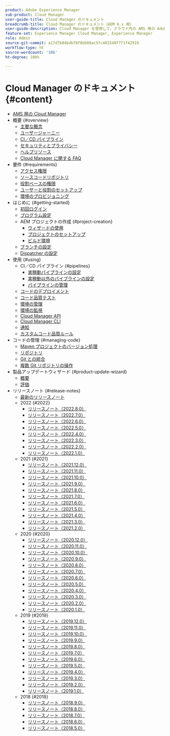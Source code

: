 ```yaml
---
product: Adobe Experience Manager
sub-product: Cloud Manager
user-guide-title: Cloud Manager のドキュメント
breadcrumb-title: Cloud Manager のドキュメント（AEM 6.x 用）
user-guide-description: Cloud Manager を使用して、クラウド内の AMS 用の Adobe Experience Manager を自己管理する方法について説明します。
feature-set: Experience Manager Cloud Manager, Experience Manager
role: Admin
source-git-commit: a17d7b04bdb70f8bb08ac5fc401540f771f42919
workflow-type: ht
source-wordcount: '306'
ht-degree: 100%

---
```



# Cloud Manager のドキュメント {#content}

+ [AMS 用の Cloud Manager](introduction.md)
+ 概要 {#overview}
   + [主要な概念](overview/key-concepts.md)
   + [ユーザージャーニー](overview/user-journey.md)
   + [CI／CD パイプライン](overview/ci-cd-pipelines.md)
   + [セキュリティとプライバシー](overview/security-and-privacy.md)
   + [ヘルプリソース](overview/help-resources.md)
   + [Cloud Manager に関する FAQ](overview/faqs.md)
+ 要件 {#requirements}
   + [アクセス権限](requirements/access-rights.md)
   + [ソースコードリポジトリ](requirements/source-code-repository.md)
   + [役割ベースの権限](requirements/role-based-permissions.md)
   + [ユーザーと役割のセットアップ](requirements/users-and-roles.md)
   + [環境のプロビジョニング](requirements/environment-provisioning.md)
+ はじめに {#getting-started}
   + [初回ログイン](getting-started/first-time-login.md)
   + [プログラム設定](getting-started/program-setup.md)
   + AEM プロジェクトの作成 {#project-creation}
      + [ウィザードの使用](getting-started/using-the-wizard.md)
      + [プロジェクトのセットアップ](getting-started/project-setup.md)
      + [ビルド環境](getting-started/build-environment.md)
   + [ブランチの設定](getting-started/configuring-branches.md)
   + [Dispatcher の設定](getting-started/dispatcher-configurations.md)
+ 使用 {#using}
   + CI／CD パイプライン {#pipelines}
      + [実稼動パイプラインの設定](using/production-pipelines.md)
      + [実稼動以外のパイプラインの設定](using/non-production-pipelines.md)
      + [パイプラインの管理](using/managing-pipelines.md)
   + [コードのデプロイメント](using/code-deployment.md)
   + [コード品質テスト](using/code-quality-testing.md)
   + [環境の管理](using/managing-environments.md)
   + [環境の監視](using/monitoring-environments.md)
   + [Cloud Manager API](https://developer.adobe.com/experience-cloud/cloud-manager/reference/api/)
   + [Cloud Manager CLI](https://github.com/adobe/aio-cli-plugin-cloudmanager/blob/main/README.md)
   + [通知](using/notifications.md)
   + [カスタムコード品質ルール](using/custom-code-quality-rules.md)
+ コードの管理 {#managing-code}
   + [Maven プロジェクトのバージョン処理](managing-code/maven-project-version.md)
   + [リポジトリ](managing-code/repositories.md)
   + [Git との統合](managing-code/git-integration.md)
   + [複数 Git リポジトリの操作](managing-code/multiple-git-repos.md)
+ 製品アップデートウィザード {#product-update-wizard}
   + [概要](product-update-wizard/overview.md)
   + [評価](product-update-wizard/evaluation.md)
+ リリースノート {#release-notes}
   + [最新のリリースノート](release-notes/current.md)
   + 2022 {#2022}
      + [リリースノート（2022.8.0）](release-notes/2022/2022-8-0.md)
      + [リリースノート（2022.7.0）](release-notes/2022/2022-7-0.md)
      + [リリースノート（2022.6.0）](release-notes/2022/2022-6-0.md)
      + [リリースノート（2022.5.0）](release-notes/2022/2022-5-0.md)
      + [リリースノート（2022.4.0）](release-notes/2022/2022-4-0.md)
      + [リリースノート（2022.3.0）](release-notes/2022/2022-3-0.md)
      + [リリースノート（2022.2.0）](release-notes/2022/2022-2-0.md)
      + [リリースノート（2022.1.0）](release-notes/2022/2022-1-0.md)
   + 2021 {#2021}
      + [リリースノート（2021.12.0）](release-notes/2021/2021-12-0.md)
      + [リリースノート（2021.11.0）](release-notes/2021/2021-11-0.md)
      + [リリースノート（2021.10.0）](release-notes/2021/2021-10-0.md)
      + [リリースノート（2021.9.0）](release-notes/2021/2021-9-0.md)
      + [リリースノート（2021.8.0）](release-notes/2021/2021-8-0.md)
      + [リリースノート（2021.7.0）](release-notes/2021/2021-7-0.md)
      + [リリースノート（2021.6.0）](release-notes/2021/2021-6-0.md)
      + [リリースノート（2021.5.0）](release-notes/2021/2021-5-0.md)
      + [リリースノート（2021.4.0）](release-notes/2021/2021-4-0.md)
      + [リリースノート（2021.3.0）](release-notes/2021/2021-3-0.md)
      + [リリースノート（2021.2.0）](release-notes/2021/2021-2-0.md)
   + 2020 {#2020}
      + [リリースノート（2020.12.0）](release-notes/2020/2020-12-0.md)
      + [リリースノート（2020.11.0）](release-notes/2020/2020-11-0.md)
      + [リリースノート（2020.10.0）](release-notes/2020/2020-10-0.md)
      + [リリースノート（2020.9.0）](release-notes/2020/2020-9-0.md)
      + [リリースノート（2020.8.0）](release-notes/2020/2020-8-0.md)
      + [リリースノート（2020.7.0）](release-notes/2020/2020-7-0.md)
      + [リリースノート（2020.6.0）](release-notes/2020/2020-6-0.md)
      + [リリースノート（2020.5.0）](release-notes/2020/2020-5-0.md)
      + [リリースノート（2020.4.0）](release-notes/2020/2020-4-0.md)
      + [リリースノート（2020.3.0）](release-notes/2020/2020-3-0.md)
      + [リリースノート（2020.2.0）](release-notes/2020/2020-2-0.md)
      + [リリースノート（2020.1.0）](release-notes/2020/2020-1-0.md)
   + 2019 {#2019}
      + [リリースノート（2019.12.0）](release-notes/2019/2019-12-0.md)
      + [リリースノート（2019.11.0）](release-notes/2019/2019-11-0.md)
      + [リリースノート（2019.10.0）](release-notes/2019/2019-10-0.md)
      + [リリースノート（2019.9.0）](release-notes/2019/2019-9-0.md)
      + [リリースノート（2019.8.0）](release-notes/2019/2019-8-0.md)
      + [リリースノート（2019.7.0）](release-notes/2019/2019-7-0.md)
      + [リリースノート（2019.6.0）](release-notes/2019/2019-6-0.md)
      + [リリースノート（2019.5.0）](release-notes/2019/2019-5-0.md)
      + [リリースノート（2019.4.0）](release-notes/2019/2019-4-0.md)
      + [リリースノート（2019.3.0）](release-notes/2019/2019-3-0.md)
      + [リリースノート（2019.2.0）](release-notes/2019/2019-2-0.md)
      + [リリースノート（2019.1.0）](release-notes/2019/2019-1-0.md)
   + 2018 {#2018}
      + [リリースノート（2018.9.0）](release-notes/2018/2018-9-0.md)
      + [リリースノート（2018.8.0）](release-notes/2018/2018-8-0.md)
      + [リリースノート（2018.7.0）](release-notes/2018/2018-7-0.md)
      + [リリースノート（2018.6.0）](release-notes/2018/2018-6-0.md)
      + [リリースノート（2018.5.0）](release-notes/2018/2018-5-0.md)
